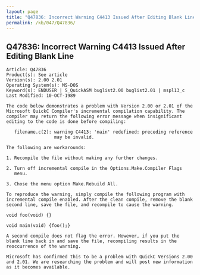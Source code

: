 ```yaml
---
layout: page
title: "Q47836: Incorrect Warning C4413 Issued After Editing Blank Line"
permalink: /kb/047/Q47836/
---
```


## Q47836: Incorrect Warning C4413 Issued After Editing Blank Line

	Article: Q47836
	Product(s): See article
	Version(s): 2.00 2.01
	Operating System(s): MS-DOS
	Keyword(s): ENDUSER | S_QuickASM buglist2.00 buglist2.01 | mspl13_c
	Last Modified: 10-OCT-1989
	
	The code below demonstrates a problem with Version 2.00 or 2.01 of the
	Microsoft QuickC Compiler's incremental compilation capability. The
	compiler may return the following error message when insignificant
	editing to the code is done before compiling:
	
	   filename.c(2): warning C4413: 'main' redefined: preceding reference
	                  may be invalid.
	
	The following are workarounds:
	
	1. Recompile the file without making any further changes.
	
	2. Turn off incremental compile in the Options.Make.Compiler Flags
	   menu.
	
	3. Chose the menu option Make.Rebuild All.
	
	To reproduce the warning, simply compile the following program with
	incremental compile enabled. After the clean compile, remove the blank
	second line, save the file, and recompile to cause the warning.
	
	void foo(void) {}
	
	void main(void) {foo();}
	
	A second compile does not flag the error. However, if you put the
	blank line back in and save the file, recompiling results in the
	reoccurrence of the warning.
	
	Microsoft has confirmed this to be a problem with QuickC Versions 2.00
	and 2.01. We are researching the problem and will post new information
	as it becomes available.
